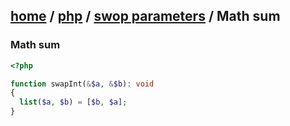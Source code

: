 [home][go-home] / [php][go-php] / [swop parameters][go-swap] / **Math sum**
---
### Math sum

```php
<?php

function swapInt(&$a, &$b): void
{
  list($a, $b) = [$b, $a];
}
    
```

[go-swap]: ./index.md
[go-php]: ../index.md
[go-home]: ../../index.md
